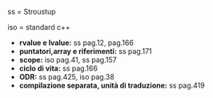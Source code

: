 ss = Stroustup

iso = standard c++ 

* **rvalue e lvalue:** ss pag.12, pag.166
* **puntatori,array e riferimenti:** ss pag.171
* **scope:** iso pag.41, ss pag.157
* **ciclo di vita:** ss pag.166
* **ODR:** ss pag.425, iso pag.38
* **compilazione separata, unità di traduzione:** ss pag.419
